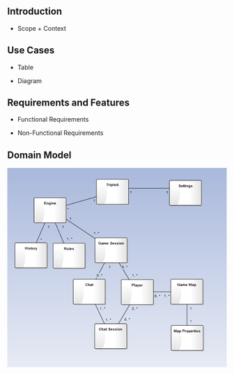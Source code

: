 ## Introduction

* Scope + Context

## Use Cases

* Table

* Diagram

## Requirements and Features

* Functional Requirements

* Non-Functional Requirements

## Domain Model

![DomainModel](resources/domainmodel.png)